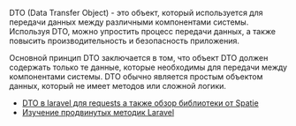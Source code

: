DTO (Data Transfer Object) - это объект, который используется для передачи данных между различными компонентами системы. 
Используя DTO, можно упростить процесс передачи данных, а также повысить производительность и безопасность приложения.

Основной принцип DTO заключается в том, что объект DTO должен содержать только те данные, 
которые необходимы для передачи между компонентами системы. DTO обычно является простым объектом данных, 
который не имеет методов или сложной логики.

[//]: # "materials"

- [DTO в laravel для requests а также обзор библиотеки от Spatie](https://youtu.be/TpShQKure4A)
- [Изучение продвинутых методик Laravel](https://learn.cutcode.dev/store)

[//]: # "/materials"
